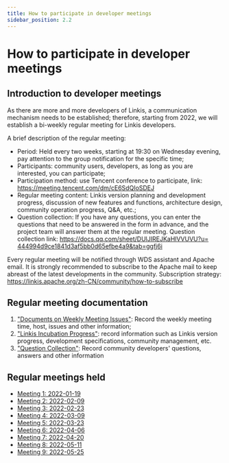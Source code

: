 ```yaml
---
title: How to participate in developer meetings
sidebar_position: 2.2
---
```


# How to participate in developer meetings

## Introduction to developer meetings

As there are more and more developers of Linkis, a communication mechanism needs to be established; therefore, starting from 2022, we will establish a bi-weekly regular meeting for Linkis developers.

A brief description of the regular meeting:
- Period: Held every two weeks, starting at 19:30 on Wednesday evening, pay attention to the group notification for the specific time;
- Participants: community users, developers, as long as you are interested, you can participate;
- Participation method: use Tencent conference to participate, link: https://meeting.tencent.com/dm/cE6SdQIoSDEJ
- Regular meeting content: Linkis version planning and development progress, discussion of new features and functions, architecture design, community operation progress, Q&A, etc.;
- Question collection: If you have any questions, you can enter the questions that need to be answered in the form in advance, and the project team will answer them at the regular meeting. Question collection link: [https://docs.qq.com/sheet/DUlJIREJKaHlVVUVU?u= 444994d9ce1841d3af5bb0d65efbe4a9&tab=ggfj6i](https://docs.qq.com/sheet/DUlJIREJKaHlVVUVU?u=444994d9ce1841d3af5bb0d65efbe4a9&tab=ggfj6i)

Every regular meeting will be notified through WDS assistant and Apache email.
It is strongly recommended to subscribe to the Apache mail to keep abreast of the latest developments in the community. Subscription strategy: https://linkis.apache.org/zh-CN/community/how-to-subscribe

## Regular meeting documentation
1. ["Documents on Weekly Meeting Issues"](https://docs.qq.com/doc/DZkFFbHVWc3F2V3N3?u=444994d9ce1841d3af5bb0d65efbe4a9): Record the weekly meeting time, host, issues and other information;
2. ["Linkis Incubation Progress"](https://docs.qq.com/sheet/DSFJyTld3Y0JGeU54?u=444994d9ce1841d3af5bb0d65efbe4a9&tab=uf5xax): record information such as Linkis version progress, development specifications, community management, etc.
3. ["Question Collection"](https://docs.qq.com/sheet/DUlJIREJKaHlVVUVU?u=444994d9ce1841d3af5bb0d65efbe4a9&tab=ggfj6i): Record community developers' questions, answers and other information


## Regular meetings held
- [Meeting 1: 2022-01-19](https://github.com/apache/incubator-linkis/issues/2106#issuecomment-1124810585)
- [Meeting 2: 2022-02-09](https://github.com/apache/incubator-linkis/issues/2106#issuecomment-1124810803)
- [Meeting 3: 2022-02-23](https://github.com/apache/incubator-linkis/issues/2106#issuecomment-1124810948)
- [Meeting 4: 2022-03-09](https://github.com/apache/incubator-linkis/issues/2106#issuecomment-1124812549)
- [Meeting 5: 2022-03-23](https://github.com/apache/incubator-linkis/issues/2106#issuecomment-1124812700)
- [Meeting 6: 2022-04-06](https://github.com/apache/incubator-linkis/issues/2106#issuecomment-1124813196)
- [Meeting 7: 2022-04-20](https://github.com/apache/incubator-linkis/issues/2106#issuecomment-1124813537)
- [Meeting 8: 2022-05-11](https://github.com/apache/incubator-linkis/issues/2106#issuecomment-1124813976)
- [Meeting 9: 2022-05-25](https://github.com/apache/incubator-linkis/issues/2106#issuecomment-1139226462)

